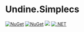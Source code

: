 # Undine.Simplecs
[![NuGet](https://img.shields.io/nuget/v/Undine.Simplecs.svg)](https://www.nuget.org/packages/Undine.Simplecs) 
[![NuGet](https://img.shields.io/nuget/dt/Undine.Simplecs.svg)](https://www.nuget.org/packages/Undine.Simplecs)
![](https://vistr.dev/badge?repo=tomaszcekalo.Undine.Simplecs)
[![.NET](https://github.com/tomaszcekalo/Undine.Simplecs/actions/workflows/dotnet.yml/badge.svg)](https://github.com/tomaszcekalo/Undine.Simplecs/actions/workflows/dotnet.yml)

